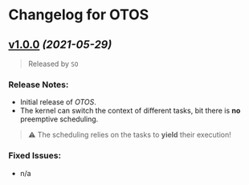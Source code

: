 # Changelog for OTOS

## [v1.0.0](https://github.com/knuffel-v2/OTOS/releases/tag/v1.0.0) *(2021-05-29)*

>Released by `SO`

### Release Notes:
- Initial release of *OTOS*.
- The kernel can switch the context of different tasks, bit there is **no** preemptive scheduling.

> :warning: The scheduling relies on the tasks to **yield** their execution!

### Fixed Issues:

- n/a
